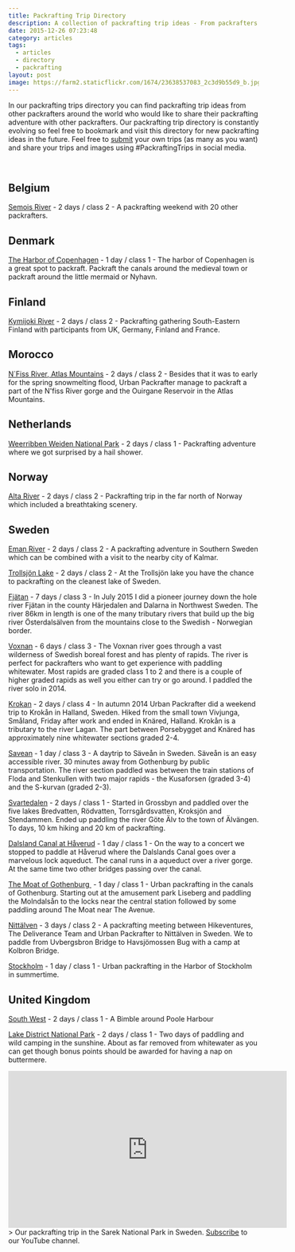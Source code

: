 ```yaml
---
title: Packrafting Trip Directory
description: A collection of packrafting trip ideas - From packrafters for packrafters
date: 2015-12-26 07:23:48
category: articles
tags:
  - articles
  - directory
  - packrafting
layout: post
image: https://farm2.staticflickr.com/1674/23638537083_2c3d9b55d9_b.jpg
---
```

In our packrafting trips directory you can find packrafting trip ideas from other packrafters around the world who would like to share their packrafting adventure with other packrafters. Our packrafting trip directory is constantly evolving so feel free to bookmark and visit this directory for new packrafting ideas in the future. Feel free to [submit](http://www.hikeventures.com/about/) your own trips (as many as you want) and share your trips and images using #PackraftingTrips in social media.

<amp-img src="https://farm2.staticflickr.com/1674/23638537083_2c3d9b55d9_b.jpg" layout="responsive" width="1024" height="772" alt="Share your packrafting adventures with us. Use #PackraftingTrips"></amp-img>
<br>
<!--more-->

## Belgium
[Semois River][2] - 2 days / class 2 - A packrafting weekend with 20 other packrafters.

## Denmark
[The Harbor of Copenhagen][3] - 1 day / class 1 - The harbor of Copenhagen is a great spot to packraft. Packraft the canals around the medieval town or packraft around the little mermaid or Nyhavn.

## Finland
[Kymijoki River][4] - 2 days / class 2 - Packrafting gathering South-Eastern Finland with participants from UK, Germany, Finland and France.

## Morocco
[N´Fiss River, Atlas Mountains][5] - 2 days / class 2 - Besides that it was to early for the spring snowmelting flood, Urban Packrafter manage to packraft a part of the N'fiss River gorge and the Ouirgane Reservoir in the Atlas Mountains.

## Netherlands
[Weerribben Weiden National Park][6] - 2 days / class 1 - Packrafting adventure where we got surprised by a hail shower.

## Norway
[Alta River][7] - 2 days / class 2 - Packrafting trip in the far north of Norway which included a breathtaking scenery.

## Sweden
[Eman River][8] - 2 days / class 2 - A packrafting adventure in Southern Sweden which can be combined with a visit to the nearby city of Kalmar.

[Trollsjön Lake][9] - 2 days / class 2 - At the Trollsjön lake you have the chance to packrafting on the cleanest lake of Sweden.

[Fjätan][10] - 7 days / class 3 - In July 2015 I did a pioneer journey down the hole river Fjätan in the county Härjedalen and Dalarna in Northwest Sweden. The river 86km in length is one of the many tributary rivers that build up the big river Österdalsälven from the mountains close to the Swedish - Norwegian border.

[Voxnan][11] - 6 days / class 3 - The Voxnan river goes through a vast wilderness of Swedish boreal forest and has plenty of rapids. The river is perfect for packrafters who want to get experience with paddling whitewater. Most rapids are graded class 1 to 2 and there is a couple of higher graded rapids as well you either can try or go around. I paddled the river solo in 2014.

[Krokan][12] - 2 days / class 4 - In autumn 2014 Urban Packrafter did a weekend trip to Krokån in Halland, Sweden. Hiked from the small town Vivjunga, Småland, Friday after work and ended in Knäred, Halland. Krokån is a tributary to the river Lagan. The part between Porsebygget and Knäred has approximately nine whitewater sections graded 2-4.

[Savean][13] - 1 day / class 3 - A daytrip to Säveån in Sweden. Säveån is an easy accessible river. 30 minutes away from Gothenburg by public transportation. The river section paddled was between the train stations of Floda and Stenkullen with two major rapids - the Kusaforsen (graded 3-4) and the S-kurvan (graded 2-3).

[Svartedalen][14] - 2 days / class 1 - Started in Grossbyn and paddled over the five lakes Bredvatten, Rödvatten, Torrsgårdsvatten, Kroksjön and Stendammen. Ended up paddling the river Göte Älv to the town of Älvängen. To days, 10 km hiking and 20 km of packrafting.

[Dalsland Canal at Håverud][15] - 1 day / class 1 - On the way to a concert we stopped to paddle at Håverud where the Dalslands Canal goes over a marvelous lock aqueduct. The canal runs in a aqueduct over a river gorge. At the same time two other bridges passing over the canal.

[The Moat of Gothenburg ][16] - 1 day / class 1 - Urban packrafting in the canals of Gothenburg. Starting out at the amusement park Liseberg and paddling the Molndalsån to the locks near the central station followed by some paddling around The Moat near The Avenue.

[Nittälven][17] - 3 days / class 2 - A packrafting meeting between Hikeventures, The Deliverance Team and Urban Packrafter to Nittälven in Sweden. We to paddle from Uvbergsbron Bridge to Havsjömossen Bug with a camp at Kolbron Bridge.

[Stockholm][18] - 1 day / class 1 - Urban packrafting in the Harbor of Stockholm in summertime.

## United Kingdom

[South West][19] - 2 days / class 1 - A Bimble around Poole Harbour

[Lake District National Park][20] - 2 days / class 1 - Two days of paddling and wild camping in the sunshine. About as far removed from whitewater as you can get though bonus points should be awarded for having a nap on buttermere.

<iframe width="560" height="315" src="https://www.youtube.com/embed/7c0tlmtpsps" frameborder="0" allowfullscreen></iframe>
> Our packrafting trip in the Sarek National Park in Sweden. <a href="https://www.youtube.com/channel/UCnO9Q_m9EaOCrHmmQIBVBNw?sub_confirmation=1" rel="nofollow">Subscribe</a> to our YouTube channel.

[2]:	http://www.hikeventures.com/Packrafting-in-Belgium/
[3]:	http://urbanpackrafter.com/filter/copenhagen "http://urbanpa...er/copenhagen"
[4]:	http://www.hikeventures.com/first-finnish-packrafting-gathering/
[5]:	http://urbanpackrafter.com/Packrafting-Morocco "http://urbanpa...fting-Morocco"
[6]:	http://www.hikeventures.com/packrafting-in-the-weerribben-wieden-national-park/
[7]:	http://www.hikeventures.com/Packrafting-Alta-River/
[8]:	http://www.hikeventures.com/packrafting-the-eman-river/
[9]:	http://www.hikeventures.com/Packrafting-cleanest-lake-Sweden-Trollsjon/
[10]:	http://urbanpackrafter.com/filter/Fj%25C3%25A4tan "http://urbanpa...%25C3%25A4tan"
[11]:	http://urbanpackrafter.com/filter/Voxnan "http://urbanpa...filter/Voxnan"
[12]:	http://urbanpackrafter.com/Weekend-on-Krokan "http://urbanpa...end-on-Krokan"
[13]:	http://urbanpackrafter.com/Mushroom-Rapids-on-Savean "http://urbanpa...ids-on-Savean"
[14]:	http://urbanpackrafter.com/Five-lakes-and-One-River "http://urbanpa...and-One-River"
[15]:	http://urbanpackrafter.com/Packrafting-in-Dalsland "http://urbanpa...g-in-Dalsland"
[16]:	http://urbanpackrafter.com/Packrafting-in-Gothenburg "http://urbanpa...in-Gothenburg"
[17]:	http://urbanpackrafter.com/Meetings-at-Kaljoxa-Valley "http://urbanpa...aljoxa-Valley"
[18]:	http://urbanpackrafter.com/Packrafting-in-Stockholm "http://urbanpa...-in-Stockholm"
[19]:	http://www.thebimbler.co.uk/backpack-kayak "South West"
[20]:	https://runrideandsleepoutside.wordpress.com/2015/06/19/a-life-aquatic-packrafting-in-cumbria/ "https://runrid...g-in-cumbria/"
